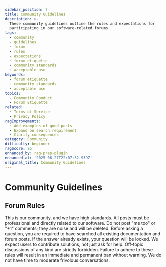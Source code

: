 ```yaml
---
sidebar_position: 7
title: Community Guidelines
description: >-
  These community guidelines outline the rules and expectations for
  participating in our software-related forums.
tags:
  - community
  - guidelines
  - forum
  - rules
  - expectations
  - forum etiquette
  - community standards
  - acceptable use
keywords:
  - forum etiquette
  - community standards
  - acceptable use
topics:
  - Community Conduct
  - Forum Etiquette
related:
  - Terms of Service
  - Privacy Policy
ragImprovements:
  - Add examples of good posts
  - Expand on search requirement
  - Clarify consequences
category: Community
difficulty: beginner
ragScore: 85
enhanced_by: rag-prep-plugin
enhanced_at: '2025-06-27T22:07:32.939Z'
original_title: Community Guidelines
---
```


# Community Guidelines

## Forum Rules

This is our community, and we have high standards. All posts must be professional and directly related to our software. Do not post "me too" or "+1" comments; they are noise and will be deleted. Before asking a question, you are required to have searched all existing documentation and forum posts. If the answer already exists, your question will be locked. We expect users to contribute solutions, not just ask for help. Off-topic discussions of any kind are strictly forbidden. Failure to adhere to these rules will result in an immediate and permanent ban without warning. We do not have time to moderate frivolous conversations.

